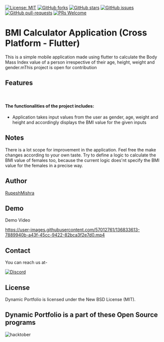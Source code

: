 [![License: MIT](https://img.shields.io/badge/License-MIT-yellow.svg)](https://opensource.org/licenses/MIT)
[![GitHub forks](https://img.shields.io/github/forks/DSC-CETB/BMI-calculator?style=social)](https://github.com/DSC-CETB/BMI-calculator/network/members)
[![GitHub stars](https://img.shields.io/github/stars/DSC-CETB/BMI-calculator?style=social)](https://github.com/DSC-CETB/BMI-calculator/stargazers)
[![GitHub issues](https://img.shields.io/github/issues/Spectrum-CETB/LesKollab.svg)](https://gitHub.com/Naereen/DSC-CETB/BMI-calculator/issues/)
[![GitHub pull-requests](https://img.shields.io/github/issues-pr/Spectrum-CETB/LesKollab.svg)](https://gitHub.com/DSC-CETB/BMI-calculator/pull/)
[![PRs Welcome](https://img.shields.io/badge/PRs-welcome-brightgreen.svg?style=flat-square)](http://makeapullrequest.com)



# BMI Calculator Application (Cross Platform - Flutter)

This is a simple mobile application made using flutter to calculate the Body Mass Index value of a person irrespective of their age, height, weight and gender.mThis project is open for contribution

## Features



<br/>
<h4>The functionalities of the project includes: </h4>
<ul>
<li>Application takes input values from the user as gender, age, weight and height and accordingly displays the BMI value for the given inputs</li>
</ul>

## Notes

There is a lot scope for improvement in the application. Feel free the make changes according to your own taste. Try to define a logic to calculate the BMI value of females too, because the current logic does'nt specify the BMI value for the females in a precise way.

  
## Author

[RupeshMishra](https://github.com/Rupesh-1901)
 
  
## Demo

Demo Video


https://user-images.githubusercontent.com/57012761/136833613-7889940b-a43f-45cc-9422-82bca3f2e7d0.mp4


## Contact

You can reach us at-

[<img alt="Discord" src="https://cdn.discordapp.com/attachments/878682402564751401/889109868500369418/discord.png"/>](https://discord.gg/dynatWbBaP)

## License

Dynamic Portfolio is licensed under the New BSD License (MIT). 


## Dynamic Portfolio is a part of these Open Source programs

![hacktober](https://hacktoberfest.digitalocean.com/_nuxt/img/logo-hacktoberfest-full2.aa1e9d9.svg)

    
